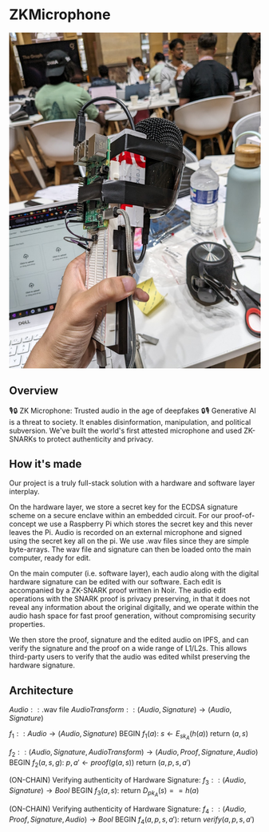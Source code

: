 # ZKMicrophone

![ZK Microphone - Hardware Microphone](./microphone.png)

## Overview

🎙🔒 ZK Microphone: Trusted audio in the age of deepfakes 🔒🎙 Generative AI is a threat to society. It enables disinformation, manipulation, and political subversion. We've built the world's first attested microphone and used ZK-SNARKs to protect authenticity and privacy.

## How it's made

Our project is a truly full-stack solution with a hardware and software layer interplay. 

On the hardware layer, we store a secret key for the ECDSA signature scheme on a secure enclave within an embedded circuit. For our proof-of-concept we use a Raspberry Pi which stores the secret key and this never leaves the Pi. Audio is recorded on an external microphone and signed using the secret key all on the pi. We use .wav files since they are simple byte-arrays. The wav file and signature can then be loaded onto the main computer, ready for edit. 

On the main computer (i.e. software layer), each audio along with the digital hardware signature can be edited with our software. Each edit is accompanied by a ZK-SNARK proof written in Noir. The audio edit operations with the SNARK proof is privacy preserving, in that it does not reveal any information about the original digitally, and we operate within the audio hash space for fast proof generation, without compromising security properties. 

We then store the proof, signature and the edited audio on IPFS, and can verify the signature and the proof on a wide range of L1/L2s. This allows third-party users to verify that the audio was edited whilst preserving the hardware signature. 

## Architecture

$Audio::\text{.wav file}$
$AudioTransform::(Audio,Signature)\rightarrow (Audio,Signature)$


$f_1::Audio\rightarrow(Audio,Signature)$
$\text{BEGIN }f_1(a):$
$s \leftarrow E_{sk_A}(h(a))$
$\text{return } (a,s)$


$f_2::(Audio,Signature,AudioTransform)\rightarrow(Audio,Proof,Signature,Audio)$
$\text{BEGIN }f_2(a,s,g):$
$p,a'\leftarrow proof(g(a,s))$
$\text{return } (a,p,s,a')$


(ON-CHAIN) Verifying authenticity of Hardware Signature:
$f_3::(Audio,Signature)\rightarrow Bool$
$\text{BEGIN }f_3(a,s):$
$\text{return } D_{pk_A}(s)==h(a)$


(ON-CHAIN) Verifying authenticity of Hardware Signature:
$f_4::(Audio,Proof,Signature,Audio)\rightarrow Bool$
$\text{BEGIN }f_4(a,p,s,a'):$
$\text{return } verify(a,p,s,a')$


